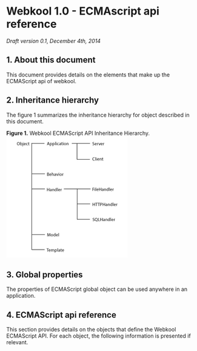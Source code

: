 # Webkool 1.0 - ECMAscript api reference
*Draft version 0.1*, *December 4th, 2014*

## **1. About this document**
This document provides details on the elements that make up the ECMAScript api of webkool. 

## **2. Inheritance hierarchy**
The figure 1 summarizes the inheritance hierarchy for object described in this document.

**Figure 1.** Webkool ECMAScript API Inheritance Hierarchy.
![](./hierachy.png)

## **3. Global properties**
The properties of ECMAScript global object can be used anywhere in an application.

## **4. ECMAScript api reference**
This section provides details on the objects that define the Webkool ECMAScript API. For each object, the following information is presented if relevant. 
